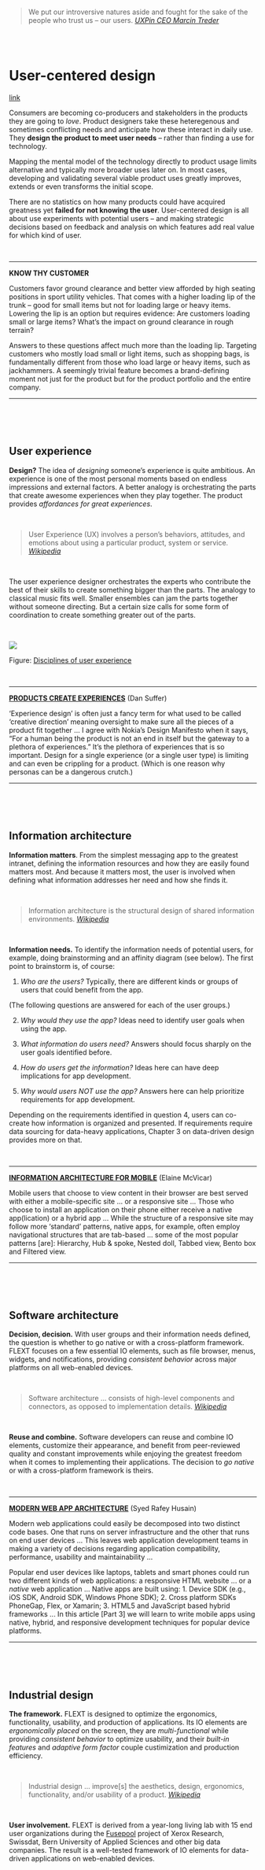 <br><br><br><br><br><br><br><br>
> We put our introversive natures aside and fought for the sake of the people who trust us – our users. *[UXPin CEO Marcin Treder](http://www.creativebloq.com/netmag/ux-design-start-ups-get-know-your-users-10126004)*

<br><br>

# User-centered design

[link](../README.md)


Consumers are becoming co-producers and stakeholders in the products they are going to *love*. Product designers take these heteregenous and sometimes conflicting needs and anticipate how these interact in daily use. They **design the product to meet user needs** – rather than finding a use for technology.

Mapping the mental model of the technology directly to product usage limits alternative and typically more broader uses later on. In most cases, developing and validating several viable product uses greatly improves, extends or even transforms the initial scope.

There are no statistics on how many products could have acquired greatness yet **failed for not knowing the user**. User-centered design is all about use experiments with potential users – and making strategic decisions based on feedback and analysis on which features add real value for which kind of user.

<br>

___

**KNOW THY CUSTOMER**

Customers favor ground clearance and better view afforded by high seating positions in sport utility vehicles. That comes with a higher loading lip of the trunk – good for small items but not for loading large or heavy items. Lowering the lip is an option but requires evidence: Are customers loading small or large items? What’s the impact on ground clearance in rough terrain?

Answers to these questions affect much more than the loading lip. Targeting customers who mostly load small or light items, such as shopping bags, is fundamentally different from those who load large or heavy items, such as jackhammers. A seemingly trivial feature becomes a brand-defining moment not just for the product but for the product portfolio and the entire company.

___

<br><br><br>

## User experience

**Design?** The idea of *designing* someone’s experience is quite ambitious. An experience is one of the most personal moments based on endless impressions and external factors. A better analogy is orchestrating the parts that create awesome experiences when they play together. The product provides *affordances for great experiences*.

<br>

> User Experience (UX) involves a person’s behaviors, attitudes, and emotions about using a particular product, system or service. *[Wikipedia](http://en.wikipedia.org/wiki/User_experience)*

<br>

The user experience designer orchestrates the experts who contribute the best of their skills to create something bigger than the parts. The analogy to classical music fits well. Smaller ensembles can jam the parts together without someone directing. But a certain size calls for some form of coordination to create something greater out of the parts.

<br>

![](../media/suffer-2008-the-disciplines-of-user-experience)

Figure: [Disciplines of user experience](http://www.kickerstudio.com/2008/12/the-disciplines-of-user-experience)

<br>

___

[**PRODUCTS CREATE EXPERIENCES**](http://www.kickerstudio.com/2008/09/creating-products-not-experiences/) (Dan Suffer)

‘Experience design’ is often just a fancy term for what used to be called ‘creative direction’ meaning oversight to make sure all the pieces of a product fit together ... I agree with Nokia’s Design Manifesto when it says, “For a human being the product is not an end in itself but the gateway to a plethora of experiences.” It’s the plethora of experiences that is so important. Design for a single experience (or a single user type) is limiting and can even be crippling for a product. (Which is one reason why personas can be a dangerous crutch.)

___

<br><br><br>

## Information architecture


**Information matters**. From the simplest messaging app to the greatest intranet, defining the information resources and how they are easily found matters most. And because it matters most, the user is involved when defining what information addresses her need and how she finds it.

<br>

> Information architecture is the structural design of shared information environments. *[Wikipedia](http://en.wikipedia.org/wiki/Information_architecture)*

<br>

**Information needs.** To identify the information needs of potential users, for example, doing brainstorming and an affinity diagram (see below). The first point to brainstorm is, of course:
1. *Who are the users?* Typically, there are different kinds or groups of users that could benefit from the app.

 (The following questions are answered for each of the user groups.)

2. *Why would they use the app?* Ideas need to identify user goals when using the app.

3. *What information do users need?* Answers should focus sharply on the user goals identified before.

4. *How do users get the information?* Ideas here can have deep implications for app development.

5. *Why would users NOT use the app?* Answers here can help prioritize requirements for app development.

Depending on the requirements identified in question 4, users can co-create how information is organized and presented. If requirements require data sourcing for data-heavy applications, Chapter 3 on data-driven design provides more on that.

<br>

___

[**INFORMATION ARCHITECTURE FOR MOBILE**](http://www.uxbooth.com/articles/designing-for-mobile-part-1-information-architecture) (Elaine McVicar)

Mobile users that choose to view content in their browser are best served with either a mobile-specific site ... or a responsive site ... Those who choose to install an application on their phone either receive a native app(lication) or a hybrid app ... While the structure of a responsive site may follow more ‘standard’ patterns, native apps, for example, often employ navigational structures that are tab-based ... some of the most popular patterns [are]: Hierarchy, Hub & spoke, Nested doll, Tabbed view, Bento box and Filtered view.

___

<br><br><br>

## Software architecture

**Decision, decision.** With user groups and their information needs defined, the question is whether to go native or with a cross-platform framework. FLEXT focuses on a few essential IO elements, such as file browser, menus, widgets, and notifications, providing *consistent behavior* across major platforms on all web-enabled devices.

<br>

> Software architecture ... consists of high-level components and connectors, as opposed to implementation details. *[Wikipedia](http://en.wikipedia.org/wiki/Software_architecture)*

<br>

**Reuse and combine.** Software developers can reuse and combine IO elements, customize their appearance, and benefit from peer-reviewed quality and constant improvements while enjoying the greatest freedom when it comes to implementing their applications. The decision to *go native* or with a cross-platform framework is theirs.

<br>

___

[**MODERN WEB APP ARCHITECTURE**](http://www.codeproject.com/Articles/645753/Challenges-solutions-Architecture-of-a-Modern-Web) (Syed Rafey Husain)

Modern web applications could easily be decomposed into two distinct code bases. One that runs on server infrastructure and the other that runs on end user devices ... This leaves web application development teams in making a variety of decisions regarding application compatibility, performance, usability and maintainability ...

Popular end user devices like laptops, tablets and smart phones could run two different kinds of web applications: a responsive HTML website ... or a *native* web application ... Native apps are built using: 1. Device SDK (e.g., iOS SDK, Android SDK, Windows Phone SDK); 2. Cross platform SDKs PhoneGap, Flex, or Xamarin; 3. HTML5 and JavaScript based hybrid frameworks ... In this article [Part 3] we will learn to write mobile apps using native, hybrid, and responsive development techniques for popular device platforms.

___

<br><br><br>

## Industrial design

**The framework.** FLEXT is designed to optimize the ergonomics, functionality, usability, and production of applications. Its IO elements are *ergonomically placed* on the screen, they are *multi-functional* while providing *consistent behavior* to optimize usability, and their *built-in features* and *adaptive form factor* couple custimization and production efficiency.

<br>

> Industrial design ... improve[s] the aesthetics, design, ergonomics, functionality, and/or usability of a product. *[Wikipedia](http://en.wikipedia.org/wiki/Industrial_design)*

<br>

**User involvement.** FLEXT is derived from a year-long living lab with 15 end user organizations during the [Fusepool](http://www.fusepool.eu) project of Xerox Research, Swissdat, Bern University of Applied Sciences and other big data companies. The result is a well-tested framework of IO elements for data-driven applications on web-enabled devices.

Human–computer interaction.

<br>

___

RECOMMENDED

___

<br><br><br>

## Interaction design

Lorem ipsum dolor sit amet, audiam temporibus ullamcorper et quo, ex est nonumy sensibus. Ne vix hendrerit complectitur disputationi. Tempor alterum ancillae ex his, noster mandamus no eam. At nonumes verterem efficiantur mei. Usu te noluisse ocurreret, an his detracto recteque. Ex nec ubique pertinax disputando, eos ut mentitum adipisci delicata, noluisse adversarium vis et.

<br>

> Interaction design ... [is] the practice of designing interactive digital products, environments, systems, and services. *[Wikipedia](http://en.wikipedia.org/wiki/Interaction_design)*

<br>

Lorem ipsum dolor sit amet, audiam temporibus ullamcorper et quo, ex est nonumy sensibus. Ne vix hendrerit complectitur disputationi. Tempor alterum ancillae ex his, noster mandamus no eam. At nonumes verterem efficiantur mei. Usu te noluisse ocurreret, an his detracto recteque. Ex nec ubique pertinax disputando, eos ut mentitum adipisci delicata, noluisse adversarium vis et.

<br>

___

RECOMMENDED

___

<br><br><br>

## Section 2

Lorem ipsum dolor sit amet, audiam temporibus ullamcorper et quo, ex est nonumy sensibus. Ne vix hendrerit complectitur disputationi. Tempor alterum ancillae ex his, noster mandamus no eam. At nonumes verterem efficiantur mei. Usu te noluisse ocurreret, an his detracto recteque. Ex nec ubique pertinax disputando, eos ut mentitum adipisci delicata, noluisse adversarium vis et.

<br>

> Lorem ipsum dolor sit amet, audiam temporibus ullamcorper et quo, ex est nonumy sensibus. *[Wikipedia](http://en.wikipedia.org/wiki/Information_architecture)*

<br>

Lorem ipsum dolor sit amet, audiam temporibus ullamcorper et quo, ex est nonumy sensibus. Ne vix hendrerit complectitur disputationi. Tempor alterum ancillae ex his, noster mandamus no eam. At nonumes verterem efficiantur mei. Usu te noluisse ocurreret, an his detracto recteque. Ex nec ubique pertinax disputando, eos ut mentitum adipisci delicata, noluisse adversarium vis et.

<br>

___

RECOMMENDED

___

<br><br><br>

## Section 2

Lorem ipsum dolor sit amet, audiam temporibus ullamcorper et quo, ex est nonumy sensibus. Ne vix hendrerit complectitur disputationi. Tempor alterum ancillae ex his, noster mandamus no eam. At nonumes verterem efficiantur mei. Usu te noluisse ocurreret, an his detracto recteque. Ex nec ubique pertinax disputando, eos ut mentitum adipisci delicata, noluisse adversarium vis et.

<br>

> Lorem ipsum dolor sit amet, audiam temporibus ullamcorper et quo, ex est nonumy sensibus. *[Wikipedia](http://en.wikipedia.org/wiki/Information_architecture)*

<br>

Lorem ipsum dolor sit amet, audiam temporibus ullamcorper et quo, ex est nonumy sensibus. Ne vix hendrerit complectitur disputationi. Tempor alterum ancillae ex his, noster mandamus no eam. At nonumes verterem efficiantur mei. Usu te noluisse ocurreret, an his detracto recteque. Ex nec ubique pertinax disputando, eos ut mentitum adipisci delicata, noluisse adversarium vis et.

<br>

___

RECOMMENDED

___

<br><br><br>

## Section 2

Lorem ipsum dolor sit amet, audiam temporibus ullamcorper et quo, ex est nonumy sensibus. Ne vix hendrerit complectitur disputationi. Tempor alterum ancillae ex his, noster mandamus no eam. At nonumes verterem efficiantur mei. Usu te noluisse ocurreret, an his detracto recteque. Ex nec ubique pertinax disputando, eos ut mentitum adipisci delicata, noluisse adversarium vis et.

<br>

> Lorem ipsum dolor sit amet, audiam temporibus ullamcorper et quo, ex est nonumy sensibus. *[Wikipedia](http://en.wikipedia.org/wiki/Information_architecture)*

<br>

Lorem ipsum dolor sit amet, audiam temporibus ullamcorper et quo, ex est nonumy sensibus. Ne vix hendrerit complectitur disputationi. Tempor alterum ancillae ex his, noster mandamus no eam. At nonumes verterem efficiantur mei. Usu te noluisse ocurreret, an his detracto recteque. Ex nec ubique pertinax disputando, eos ut mentitum adipisci delicata, noluisse adversarium vis et.

<br>

___

RECOMMENDED

___

<br><br><br>

